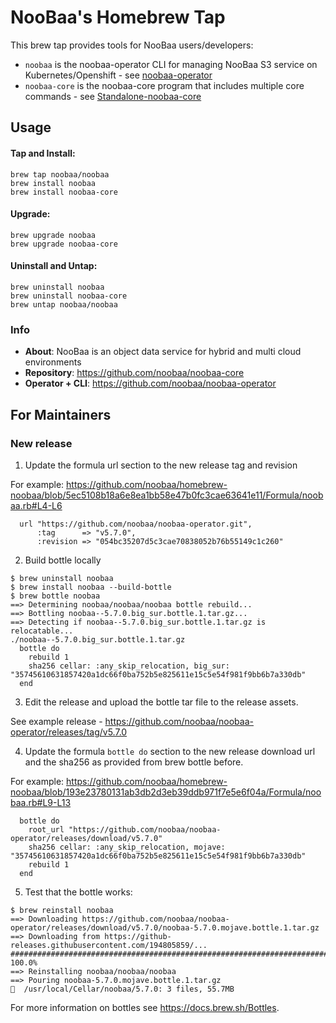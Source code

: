 # NooBaa's Homebrew Tap
This brew tap provides tools for NooBaa users/developers:
- `noobaa` is the noobaa-operator CLI for managing NooBaa S3 service on Kubernetes/Openshift - see [noobaa-operator](https://github.com/noobaa/noobaa-operator)
- `noobaa-core` is the noobaa-core program that includes multiple core commands - see [Standalone-noobaa-core](https://github.com/noobaa/noobaa-core/wiki/Standalone-noobaa-core)

## Usage

#### Tap and Install:
```
brew tap noobaa/noobaa
brew install noobaa
brew install noobaa-core
```

#### Upgrade:
```
brew upgrade noobaa
brew upgrade noobaa-core
```

#### Uninstall and Untap:
```
brew uninstall noobaa
brew uninstall noobaa-core
brew untap noobaa/noobaa
```

### Info

- **About**: NooBaa is an object data service for hybrid and multi cloud environments
- **Repository**: https://github.com/noobaa/noobaa-core
- **Operator + CLI**: https://github.com/noobaa/noobaa-operator


## For Maintainers

### New release

1. Update the formula url section to the new release tag and revision

For example: https://github.com/noobaa/homebrew-noobaa/blob/5ec5108b18a6e8ea1bb58e47b0fc3cae63641e11/Formula/noobaa.rb#L4-L6
```
  url "https://github.com/noobaa/noobaa-operator.git",
      :tag      => "v5.7.0",
      :revision => "054bc35207d5c3cae70838052b76b55149c1c260"
```

2. Build bottle locally

```
$ brew uninstall noobaa
$ brew install noobaa --build-bottle
$ brew bottle noobaa
==> Determining noobaa/noobaa/noobaa bottle rebuild...
==> Bottling noobaa--5.7.0.big_sur.bottle.1.tar.gz...
==> Detecting if noobaa--5.7.0.big_sur.bottle.1.tar.gz is relocatable...
./noobaa--5.7.0.big_sur.bottle.1.tar.gz
  bottle do
    rebuild 1
    sha256 cellar: :any_skip_relocation, big_sur: "35745610631857420a1dc66f0ba752b5e825611e15c5e54f981f9bb6b7a330db"
  end
```

3. Edit the release and upload the bottle tar file to the release assets.

See example release - https://github.com/noobaa/noobaa-operator/releases/tag/v5.7.0

4. Update the formula `bottle do` section to the new release download url and the sha256 as provided from brew bottle before.

For example: https://github.com/noobaa/homebrew-noobaa/blob/193e23780131ab3db2d3eb39ddb971f7e5e6f04a/Formula/noobaa.rb#L9-L13
```
  bottle do
    root_url "https://github.com/noobaa/noobaa-operator/releases/download/v5.7.0"
    sha256 cellar: :any_skip_relocation, mojave: "35745610631857420a1dc66f0ba752b5e825611e15c5e54f981f9bb6b7a330db"
    rebuild 1
  end
```


5. Test that the bottle works:

```
$ brew reinstall noobaa
==> Downloading https://github.com/noobaa/noobaa-operator/releases/download/v5.7.0/noobaa-5.7.0.mojave.bottle.1.tar.gz
==> Downloading from https://github-releases.githubusercontent.com/194805859/...
######################################################################## 100.0%
==> Reinstalling noobaa/noobaa/noobaa
==> Pouring noobaa-5.7.0.mojave.bottle.1.tar.gz
🍺  /usr/local/Cellar/noobaa/5.7.0: 3 files, 55.7MB
```

For more information on bottles see https://docs.brew.sh/Bottles.
